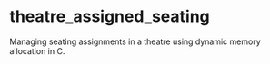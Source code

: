 # theatre_assigned_seating
Managing seating assignments in a theatre using dynamic memory allocation in C.
